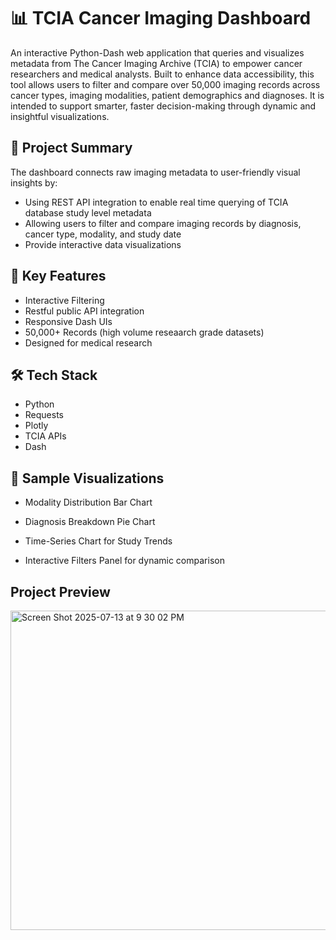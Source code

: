 # 📊  TCIA Cancer Imaging Dashboard

An interactive Python-Dash web application that queries and visualizes metadata from The Cancer Imaging Archive (TCIA) to empower cancer researchers and medical analysts. Built to enhance data accessibility, this tool allows users to filter and compare over 50,000 imaging records across cancer types, imaging modalities, patient demographics and diagnoses. It is intended to support smarter, faster decision-making through dynamic and insightful visualizations.

## 🚀 Project Summary
The dashboard connects raw imaging metadata to user-friendly visual insights by:
- Using REST API integration to enable real time querying of TCIA database study level metadata
- Allowing users to filter and compare imaging records by diagnosis, cancer type, modality, and study date
- Provide interactive data visualizations

## 🎯 Key Features
- Interactive Filtering
- Restful public API integration
- Responsive Dash UIs
- 50,000+ Records (high volume reseaarch grade datasets)
- Designed for medical research

## 🛠️ Tech Stack
  - Python
  - Requests
  - Plotly
  - TCIA APIs
  - Dash

## 📸 Sample Visualizations
- Modality Distribution Bar Chart

- Diagnosis Breakdown Pie Chart

- Time-Series Chart for Study Trends
  
- Interactive Filters Panel for dynamic comparison



 
## Project Preview
<img width="905" height="511" alt="Screen Shot 2025-07-13 at 9 30 02 PM" src="https://github.com/user-attachments/assets/4956a4f0-48bf-45d7-938e-7c7b1b91d3a9" />

  
